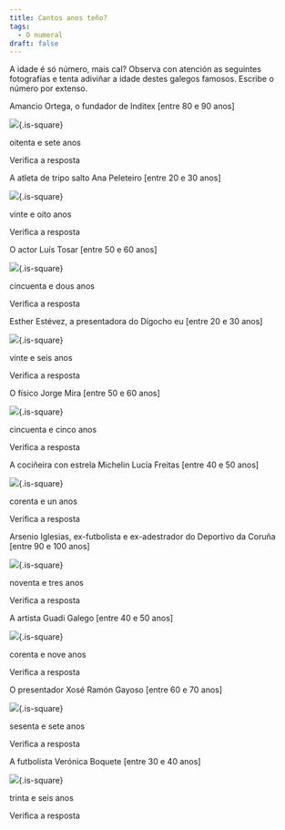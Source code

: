 ```yaml
---
title: Cantos anos teño?
tags:
  - O numeral
draft: false
---
```

A idade é só número, mais cal? Observa con atención as seguintes fotografías e tenta adiviñar a idade destes galegos famosos. Escribe o número por extenso.

Amancio Ortega, o fundador de Inditex \[entre 80 e 90 anos]

![](/img/amancio_ortega.jpg){.is-square}

<e-answer>oitenta e sete </e-answer> anos

<e-validate>Verifica a resposta</e-validate>

A atleta de tripo salto Ana Peleteiro \[entre 20 e 30 anos]

![](/img/ana_peleteiro.jpg){.is-square}

<e-answer>vinte e oito</e-answer> anos

<e-validate>Verifica a resposta</e-validate>

O actor Luís Tosar \[entre 50 e 60 anos]

![](/img/luis_tosar.jpg){.is-square}

<e-answer>cincuenta e dous</e-answer> anos

<e-validate>Verifica a resposta</e-validate>

Esther Estévez, a presentadora do Dígocho eu  \[entre 20 e 30 anos]

![](/img/esther_estevez.jpg){.is-square}

<e-answer>vinte e seis</e-answer> anos

<e-validate>Verifica a resposta</e-validate>

O físico Jorge Mira \[entre 50 e 60 anos]

![](/img/jorge_mira.jpg){.is-square}

<e-answer>cincuenta e cinco</e-answer> anos

<e-validate>Verifica a resposta</e-validate>

A cociñeira con estrela Michelin Lucía Freitas \[entre 40 e 50 anos]

![](/img/lucia_freitas.jpg){.is-square}

<e-answer>corenta e un</e-answer> anos

<e-validate>Verifica a resposta</e-validate>

Arsenio Iglesias, ex-futbolista e ex-adestrador do Deportivo da Coruña \[entre 90 e 100 anos]

![](/img/arsenio_iglesias.jpg){.is-square}

<e-answer>noventa e tres</e-answer> anos

<e-validate>Verifica a resposta</e-validate>

A artista Guadi Galego \[entre 40 e 50 anos]

![](/img/guadi_galego.jpg){.is-square}

<e-answer>corenta e nove</e-answer> anos

<e-validate>Verifica a resposta</e-validate>

O presentador Xosé Ramón Gayoso \[entre 60 e 70 anos]

![](/img/xose_ramon_gayoso.jpg){.is-square}

<e-answer>sesenta e sete</e-answer> anos

<e-validate>Verifica a resposta</e-validate>

A futbolista Verónica Boquete \[entre 30 e 40 anos]

![](/img/veronica_boquete.jpg){.is-square}

<e-answer>trinta e seis</e-answer> anos

<e-validate>Verifica a resposta</e-validate>